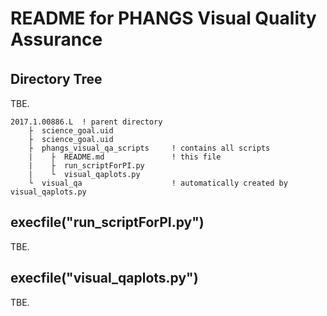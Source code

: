# README for PHANGS Visual Quality Assurance  
## Directory Tree　　
TBE.  

```  
2017.1.00886.L  ! parent directory
    ├  science_goal.uid
    ├  science_goal.uid
    ├  phangs_visual_qa_scripts     ! contains all scripts
    |    ├  README.md               ! this file
    |    ├  run_scriptForPI.py
    |    └  visual_qaplots.py
    └  visual_qa                    ! automatically created by visual_qaplots.py  
```  

## execfile("run_scriptForPI.py")  
TBE.  

## execfile("visual_qaplots.py")
TBE.  
